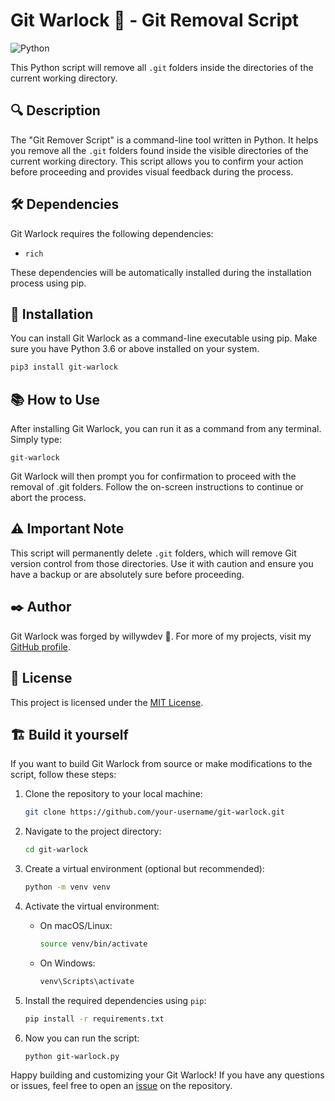 # Git Warlock 🔮 - Git Removal Script

![Python](https://img.shields.io/badge/python-3670A0?style=for-the-badge&logo=python&logoColor=ffdd54)

This Python script will remove all `.git` folders inside the directories of the current working directory.

## 🔍 Description

The "Git Remover Script" is a command-line tool written in Python. It helps you remove all the `.git` folders found inside the visible directories of the current working directory. This script allows you to confirm your action before proceeding and provides visual feedback during the process.

## 🛠️ Dependencies

Git Warlock requires the following dependencies:

- `rich`

These dependencies will be automatically installed during the installation process using pip.

## 🚀 Installation

You can install Git Warlock as a command-line executable using pip. Make sure you have Python 3.6 or above installed on your system.

```bash
pip3 install git-warlock
```

## 📚 How to Use

After installing Git Warlock, you can run it as a command from any terminal. Simply type:

```
git-warlock
```

Git Warlock will then prompt you for confirmation to proceed with the removal of .git folders. Follow the on-screen instructions to continue or abort the process.

## ⚠️ Important Note

This script will permanently delete `.git` folders, which will remove Git version control from those directories. Use it with caution and ensure you have a backup or are absolutely sure before proceeding.

## ✒️ Author

Git Warlock was forged by willywdev 🔮. For more of my projects, visit my [GitHub profile](https://github.com/willywdev).

## 📜 License

This project is licensed under the [MIT License](LICENSE).

## 🏗️ Build it yourself

If you want to build Git Warlock from source or make modifications to the script, follow these steps:

1. Clone the repository to your local machine:

   ```bash
   git clone https://github.com/your-username/git-warlock.git
   ```

2. Navigate to the project directory:

   ```bash
   cd git-warlock
   ```

3. Create a virtual environment (optional but recommended):

   ```bash
   python -m venv venv
   ```

4. Activate the virtual environment:

   - On macOS/Linux:

     ```bash
     source venv/bin/activate
     ```

   - On Windows:

     ```bash
     venv\Scripts\activate
     ```

5. Install the required dependencies using `pip`:

   ```bash
   pip install -r requirements.txt
   ```

6. Now you can run the script:

   ```bash
   python git-warlock.py
   ```

Happy building and customizing your Git Warlock! If you have any questions or issues, feel free to open an [issue](https://github.com/your-username/git-warlock/issues) on the repository.
